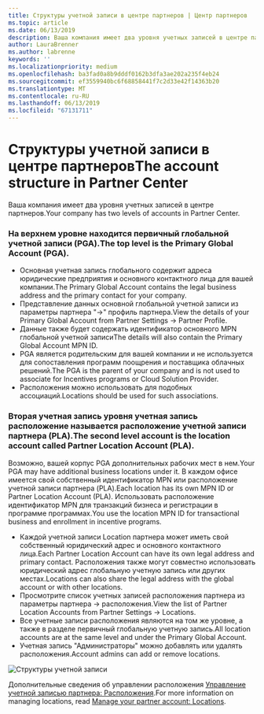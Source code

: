 ```yaml
---
title: Структуры учетной записи в центре партнеров | Центр партнеров
ms.topic: article
ms.date: 06/13/2019
description: Ваша компания имеет два уровня учетных записей в центре партнеров.
author: LauraBrenner
ms.author: labrenne
keywords: ''
ms.localizationpriority: medium
ms.openlocfilehash: ba3fad0a8b9dddf0162b3dfa3ae202a235f4eb24
ms.sourcegitcommit: ef3559940bc6f68858441f7c2d33e42f14363b20
ms.translationtype: MT
ms.contentlocale: ru-RU
ms.lasthandoff: 06/13/2019
ms.locfileid: "67131711"
---
```

# <a name="the-account-structure-in-partner-center"></a><span data-ttu-id="5e51c-103">Структуры учетной записи в центре партнеров</span><span class="sxs-lookup"><span data-stu-id="5e51c-103">The account structure in Partner Center</span></span>

<span data-ttu-id="5e51c-104">Ваша компания имеет два уровня учетных записей в центре партнеров.</span><span class="sxs-lookup"><span data-stu-id="5e51c-104">Your company has two levels of accounts in Partner Center.</span></span> 

### <a name="the-top-level-is-the-primary-global-account-pga"></a><span data-ttu-id="5e51c-105">На верхнем уровне находится первичный глобальной учетной записи (PGA).</span><span class="sxs-lookup"><span data-stu-id="5e51c-105">The top level is the Primary Global Account (PGA).</span></span>

- <span data-ttu-id="5e51c-106">Основная учетная запись глобального содержит адреса юридические предприятия и основного контактного лица для вашей компании.</span><span class="sxs-lookup"><span data-stu-id="5e51c-106">The Primary Global Account contains the legal business address and the primary contact for your company.</span></span> 
- <span data-ttu-id="5e51c-107">Представление данных основной глобальной учетной записи из параметры партнера "->" профиль партнера.</span><span class="sxs-lookup"><span data-stu-id="5e51c-107">View the details of your Primary Global Account from Partner Settings -> Partner Profile.</span></span>
- <span data-ttu-id="5e51c-108">Данные также будет содержать идентификатор основного MPN глобальной учетной записи</span><span class="sxs-lookup"><span data-stu-id="5e51c-108">The details will also contain the Primary Global Account MPN ID.</span></span> 
- <span data-ttu-id="5e51c-109">PGA является родительским для вашей компании и не используется для сопоставления программ поощрения и поставщика облачных решений.</span><span class="sxs-lookup"><span data-stu-id="5e51c-109">The PGA is the parent of your company and is not used to associate for Incentives programs or Cloud Solution Provider.</span></span> 
- <span data-ttu-id="5e51c-110">Расположения можно использовать для подобных ассоциаций.</span><span class="sxs-lookup"><span data-stu-id="5e51c-110">Locations should be used for such associations.</span></span>

### <a name="the-second-level-account-is-the-location-account-called-partner-location-account-pla"></a><span data-ttu-id="5e51c-111">Вторая учетная запись уровня учетная запись расположение называется расположение учетной записи партнера (PLA).</span><span class="sxs-lookup"><span data-stu-id="5e51c-111">The second level account is the location account called Partner Location Account (PLA).</span></span>

<span data-ttu-id="5e51c-112">Возможно, вашей корпус PGA дополнительных рабочих мест в нем.</span><span class="sxs-lookup"><span data-stu-id="5e51c-112">Your PGA may have additional business locations under it.</span></span> <span data-ttu-id="5e51c-113">В каждом офисе имеется свой собственный идентификатор MPN или расположение учетной записи партнера (PLA).</span><span class="sxs-lookup"><span data-stu-id="5e51c-113">Each location has its own MPN ID or Partner Location Account (PLA).</span></span> <span data-ttu-id="5e51c-114">Использовать расположение идентификатор MPN для транзакций бизнеса и регистрации в программе программах.</span><span class="sxs-lookup"><span data-stu-id="5e51c-114">You use the location MPN ID for transactional business and enrollment in incentive programs.</span></span>

- <span data-ttu-id="5e51c-115">Каждой учетной записи Location партнера может иметь свой собственный юридический адрес и основного контактного лица.</span><span class="sxs-lookup"><span data-stu-id="5e51c-115">Each Partner Location Account can have its own legal address and primary contact.</span></span> <span data-ttu-id="5e51c-116">Расположения также могут совместно использовать юридический адрес глобальную учетную запись или других местах.</span><span class="sxs-lookup"><span data-stu-id="5e51c-116">Locations can also share the legal address with the global account or with other locations.</span></span>
- <span data-ttu-id="5e51c-117">Просмотрите список учетных записей расположения партнера из параметры партнера -> расположения.</span><span class="sxs-lookup"><span data-stu-id="5e51c-117">View the list of Partner Location Accounts from Partner Settings -> Locations.</span></span>
- <span data-ttu-id="5e51c-118">Все учетные записи расположения являются на том же уровне, а также в разделе первичный глобальную учетную запись.</span><span class="sxs-lookup"><span data-stu-id="5e51c-118">All location accounts are at the same level and under the Primary Global Account.</span></span>
- <span data-ttu-id="5e51c-119">Учетная запись "Администраторы" можно добавлять или удалять расположения.</span><span class="sxs-lookup"><span data-stu-id="5e51c-119">Account admins can add or remove locations.</span></span>

![Структуры учетной записи](images/accountstructure.png)

<span data-ttu-id="5e51c-121">Дополнительные сведения об управлении расположения [Управление учетной записью партнера: Расположения](manage-locations.md).</span><span class="sxs-lookup"><span data-stu-id="5e51c-121">For more information on managing locations, read [Manage your partner account: Locations](manage-locations.md).</span></span> 




















